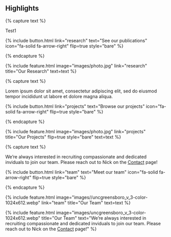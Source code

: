 ---
---

## Highlights

{% capture text %}

Test1

{%
  include button.html
  link="research"
  text="See our publications"
  icon="fa-solid fa-arrow-right"
  flip=true
  style="bare"
%}

{% endcapture %}

{%
  include feature.html
  image="images/photo.jpg"
  link="research"
  title="Our Research"
  text=text
%}

{% capture text %}

Lorem ipsum dolor sit amet, consectetur adipiscing elit, sed do eiusmod tempor incididunt ut labore et dolore magna aliqua.

{%
  include button.html
  link="projects"
  text="Browse our projects"
  icon="fa-solid fa-arrow-right"
  flip=true
  style="bare"
%}

{% endcapture %}

{%
  include feature.html
  image="images/photo.jpg"
  link="projects"
  title="Our Projects"
  flip=true
  style="bare"
  text=text
%}

{% capture text %}

We’re always interested in recruiting compassionate and dedicated inviduals to join our team. Please reach out to Nick on the [Contact](https://nickaderlab.com/contact/) page!

{%
  include button.html
  link="team"
  text="Meet our team"
  icon="fa-solid fa-arrow-right"
  flip=true
  style="bare"
%}

{% endcapture %}

{%
  include feature.html
  image="images//uncgreensboro_v_3-color-1024x612.webp"
  link="team"
  title="Our Team"
  text=text
%}

{% include feature.html image="images/uncgreensboro_v_3-color-1024x612.webp" title="Our Team" text="We’re always interested in recruiting compassionate and dedicated inviduals to join our team. Please reach out to Nick on the [Contact](https://nickaderlab.com/contact/) page!"  %}


